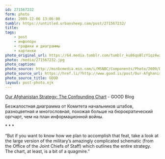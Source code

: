 ```yaml
---
id: 271567232
form: photo
date: 2009-12-06 13:06:00
tumblr: https://untitled.urbansheep.com/post/271567232/
title:
tags:
    - post
    - инфопорн
    - графики и диаграммы
    - картинки
photo_original_url: https://64.media.tumblr.com/tumblr_ku86qoBlzY1qz4wzio1_1280.jpg
photo: /media/271567232.jpg
photo_caption: 
photo_source: http://msnbcmedia.msn.com/i/MSNBC/Components/Photo/2009/December/091202/091203-engel-big-9a.jpg
photo_source_url: https://href.li/?http://www.good.is/post/Our-Afghanistan-Strategy-The-Confounding-Chart
photo_source_title: GOOD
layout: post-photo.njk
---
```


<p><a href="http://www.good.is/post/Our-Afghanistan-Strategy-The-Confounding-Chart">Our Afghanistan Strategy: The Confounding Chart</a> - GOOD Blog</p>

<p>Безжалостная диаграмма от Комитета начальников штабов, разноцветная и многословная, похожая больше на бюрократический оргчарт, чем на план информационной войны.</p>

<p>* * *</p>

<p>“But if you want to know how we plan to accomplish that feat, take a look at the large version of the military’s amazingly complicated schematic (from the Office of the Joint Chiefs of Staff) which outlines the entire strategy. The chart, at least, is a bit of a quagmire.”</p>
